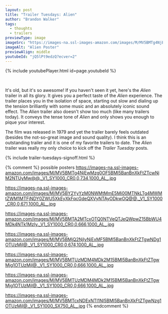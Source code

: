 ```yaml
---
layout: post
title: "Trailer Tuesdays: Alien"
author: "Brandon Walker"
tags:
  - thoughts
  - trailers
previewType: image
imageSrc: "https://images-na.ssl-images-amazon.com/images/M/MV5BMTg4NjEwMzg0OF5BMl5BanBnXkFtZTcwNjM2NTUyMw@@._V1_SY1000_CR0,0,734,1000_AL_.jpg"
imageAlt: "Alien Poster"
previewAlign: middle
youtubeId: "jQ5lPt9edzQ?ecver=2"
---
```


{% include youtubePlayer.html id=page.youtubeId %}

<br>

It's old, but it's so awesome! If you haven't seen it yet, here's the _Alien_ trailer in all its glory. It gives you a perfect taste of the _Alien_ experience. The trailer places you in the isolation of space, starting out slow and dialing up the tension brilliantly with some music and an absolutely iconic sound effect. The _Alien_ trailer also doesn't show too much (like many trailers today). It conveys the tense tone of _Alien_ and only shows you enough to pique your interest.

The film was released in 1979 and yet the trailer barely feels outdated (besides the not-so-great image and sound quality). I think this is an outstanding trailer and it is one of my favorite trailers to date. The _Alien_ trailer was really my only choice to kick off the _Trailer Tuesday_ posts.

{% include trailer-tuesdays-signoff.html %}

{% comment %} possible posters
https://images-na.ssl-images-amazon.com/images/M/MV5BMTg4NjEwMzg0OF5BMl5BanBnXkFtZTcwNjM2NTUyMw@@._V1_SY1000_CR0,0,734,1000_AL_.jpg

https://images-na.ssl-images-amazon.com/images/M/MV5BY2YyYzM0NWMtMmE5Mi00MTNkLTg4MWMtZWM1MTFjNDY0ZWU5XkEyXkFqcGdeQXVyNTAyODkwOQ@@._V1_SY1000_CR0,0,671,1000_AL_.jpg

https://images-na.ssl-images-amazon.com/images/M/MV5BMTA2MTcxOTQ0NTVeQTJeQWpwZ15BbWU4MDk4NTk1MzIy._V1_SY1000_CR0,0,666,1000_AL_.jpg

https://images-na.ssl-images-amazon.com/images/M/MV5BMjQ2NjIyNjExMF5BMl5BanBnXkFtZTgwNDg1OTUzMjI@._V1_SY1000_CR0,0,674,1000_AL_.jpg

https://images-na.ssl-images-amazon.com/images/M/MV5BMTUzMDM4MDk2M15BMl5BanBnXkFtZTgwMjg1OTUzMjI@._V1_SY1000_CR0,0,666,1000_AL_.jpg

https://images-na.ssl-images-amazon.com/images/M/MV5BMTUzMDM4MDk2M15BMl5BanBnXkFtZTgwMjg1OTUzMjI@._V1_SY1000_CR0,0,666,1000_AL_.jpg

https://images-na.ssl-images-amazon.com/images/M/MV5BMTcxNDExNTI1Nl5BMl5BanBnXkFtZTgwNzg1OTUzMjI@._V1_SY1000_SX750_AL_.jpg
{% endcomment %}
